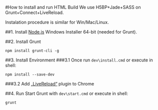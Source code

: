 #How to install and run HTML Build
We use H5BP+Jade+SASS on Grunt+Connect+LiveReload.

Instalation procedure is similar for Win/Mac/Linux.

##1. Install [Node.js](http://nodejs.org/download/)
Windows Installer 64-bit (needed for Grunt).

##2. Install Grunt
```
npm install grunt-cli -g
```

##3. Install Environment
###3.1 Once run `dev\install.cmd`
or execute in shell:
```
npm install --save-dev
```

###3.2 Add [„LiveReload“](https://chrome.google.com/webstore/detail/jnihajbhpnppcggbcgedagnkighmdlei?utm_source=chrome-app-launcher-info-dialog) plugin to Chrome

##4. Run
Start Grunt with `dev\start.cmd` or execute in shell:
```
grunt
```
